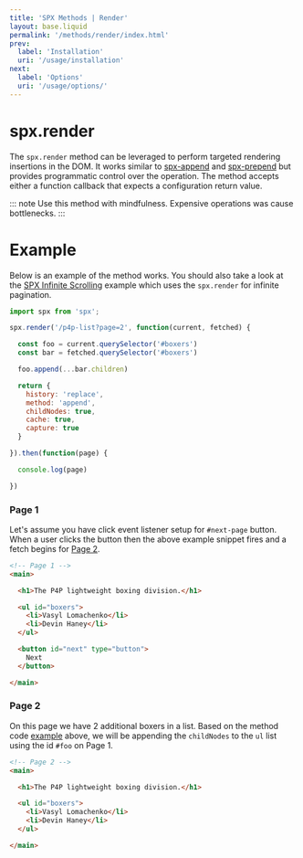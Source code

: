 ```yaml
---
title: 'SPX Methods | Render'
layout: base.liquid
permalink: '/methods/render/index.html'
prev:
  label: 'Installation'
  uri: '/usage/installation'
next:
  label: 'Options'
  uri: '/usage/options/'
---
```


# spx.render

The `spx.render` method can be leveraged to perform targeted rendering insertions in the DOM. It works similar to [spx-append](/attributes/spx-append) and [spx-prepend](/attributes/spx-append) but provides programmatic control over the operation. The method accepts either a function callback that expects a configuration return value.

::: note
Use this method with mindfulness. Expensive operations was cause bottlenecks.
:::

# Example

Below is an example of the method works. You should also take a look at the [SPX Infinite Scrolling](/examples/infinite-scrolling/) example which uses the `spx.render` for infinite pagination.

<!--prettier-ignore-->
```js
import spx from 'spx';

spx.render('/p4p-list?page=2', function(current, fetched) {

  const foo = current.querySelector('#boxers')
  const bar = fetched.querySelector('#boxers')

  foo.append(...bar.children)

  return {
    history: 'replace',
    method: 'append',
    childNodes: true,
    cache: true,
    capture: true
  }

}).then(function(page) {

  console.log(page)

})
```

### Page 1

Let's assume you have click event listener setup for `#next-page` button. When a user clicks the button then the above example snippet fires and a fetch begins for [Page 2](#page-2).

<!--prettier-ignore-->
```html
<!-- Page 1 -->
<main>

  <h1>The P4P lightweight boxing division.</h1>

  <ul id="boxers">
    <li>Vasyl Lomachenko</li>
    <li>Devin Haney</li>
  </ul>

  <button id="next" type="button">
    Next
  </button>

</main>
```

### Page 2

On this page we have 2 additional boxers in a list. Based on the method code [example](#example) above, we will be appending the `childNodes` to the `ul` list using the id `#foo` on Page 1.

<!--prettier-ignore-->
```html
<!-- Page 2 -->
<main>

  <h1>The P4P lightweight boxing division.</h1>

  <ul id="boxers">
    <li>Vasyl Lomachenko</li>
    <li>Devin Haney</li>
  </ul>

</main>
```
